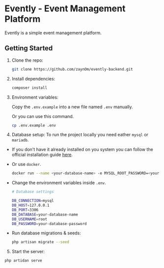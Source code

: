 # Evently - Event Management Platform

Evently is a simple event management platform.

## Getting Started

1. Clone the repo:

   ```sh
   git clone https://github.com/zaynOm/evently-backend.git
   ```

2. Install dependencies:

   ```sh
   composer install
   ```

3. Environment variables:

   Copy the `.env.example` into a new file named `.env` manually.

   Or you can use this command.

   ```sh
   cp .env.example .env
   ```

4. Database setup:
   To run the project locally you need eather `mysql` or `mariadb`.

- If you don't have it already installed on you system you can follow the official installation guide [here](https://dev.mysql.com/doc/mysql-installation-excerpt/5.7/en/).
- Or use `docker`.

  ```sh
  docker run --name <your-database-name> -e MYSQL_ROOT_PASSWORD=<your-database-password> -p 3306:3306 -d mysql:latest
  ```

- Change the environment variables inside `.env`.

  ```sh
  # Database settings

  DB_CONNECTION=mysql
  DB_HOST=127.0.0.1
  DB_PORT=3306
  DB_DATABASE=your-database-name
  DB_USERNAME=root
  DB_PASSWORD=your-database-password
  ```

- Run database migrations & seeds:

  ```sh
  php artisan migrate --seed
  ```

5. Start the server:

```sh
php artidan serve
```
